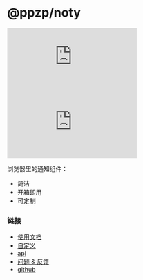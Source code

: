 # @ppzp/noty
[![license](https://img.shields.io/github/license/ppz-pro/noty.js)](https://github.com/ppz-pro/noty.js/blob/main/LICENSE)
[![release](https://img.shields.io/github/release/ppz-pro/noty.js)](https://github.com/ppz-pro/noty.js/releases)

浏览器里的通知组件：
+ 简洁
+ 开箱即用
+ 可定制

### 链接
+ [使用文档](https://ppz-pro.github.io/noty.js/docs/)
+ [自定义](https://ppz-pro.github.io/noty.js/docs/custom/)
+ [api]()
+ [问题 & 反馈](https://github.com/ppz-pro/noty.js/issues)
+ [github](https://github.com/ppz-pro/noty.js)